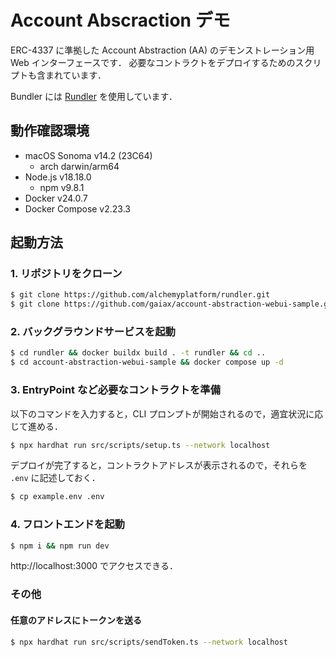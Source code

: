 # Account Abscraction デモ

ERC-4337 に準拠した Account Abstraction (AA) のデモンストレーション用 Web インターフェースです．
必要なコントラクトをデプロイするためのスクリプトも含まれています．

Bundler には [Rundler](https://github.com/alchemyplatform/rundler) を使用しています．

## 動作確認環境

- macOS Sonoma v14.2 (23C64)
  - arch darwin/arm64
- Node.js v18.18.0
  - npm v9.8.1
- Docker v24.0.7
- Docker Compose v2.23.3

## 起動方法

### 1. リポジトリをクローン

```bash
$ git clone https://github.com/alchemyplatform/rundler.git
$ git clone https://github.com/gaiax/account-abstraction-webui-sample.git
```

### 2. バックグラウンドサービスを起動

```bash
$ cd rundler && docker buildx build . -t rundler && cd ..
$ cd account-abstraction-webui-sample && docker compose up -d
```

### 3. EntryPoint など必要なコントラクトを準備

以下のコマンドを入力すると，CLI プロンプトが開始されるので，適宜状況に応じて進める．

```bash
$ npx hardhat run src/scripts/setup.ts --network localhost
```

デプロイが完了すると，コントラクトアドレスが表示されるので，それらを `.env` に記述しておく．

```bash
$ cp example.env .env
```

### 4. フロントエンドを起動

```bash
$ npm i && npm run dev
```

http://localhost:3000 でアクセスできる．

### その他

#### 任意のアドレスにトークンを送る

```bash
$ npx hardhat run src/scripts/sendToken.ts --network localhost
```

